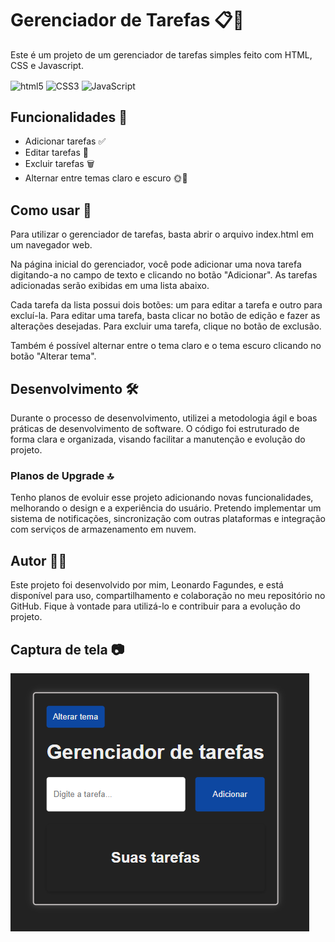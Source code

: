 # Gerenciador de Tarefas 📋🔧

Este é um projeto de um gerenciador de tarefas simples feito com HTML, CSS e Javascript.
<div style="display: inline_block">
  <img align="center" alt="html5" src="https://img.shields.io/badge/HTML-239120?style=for-the-badge&logo=html5&logoColor=white"/>
  <img align="center" alt="CSS3" src="https://img.shields.io/badge/CSS-239120?&style=for-the-badge&logo=css3&logoColor=white"/>
  <img align="center" alt="JavaScript" src="https://img.shields.io/badge/JavaScript-323330?style=for-the-badge&logo=javascript&logoColor=F7DF1E"/>
</div>

## Funcionalidades 🚀

- Adicionar tarefas ✅
- Editar tarefas 📝
- Excluir tarefas 🗑️
- Alternar entre temas claro e escuro 🌞🌙

## Como usar 🤔

Para utilizar o gerenciador de tarefas, basta abrir o arquivo index.html em um navegador web.

Na página inicial do gerenciador, você pode adicionar uma nova tarefa digitando-a no campo de texto e clicando no botão "Adicionar". As tarefas adicionadas serão exibidas em uma lista abaixo.

Cada tarefa da lista possui dois botões: um para editar a tarefa e outro para excluí-la. Para editar uma tarefa, basta clicar no botão de edição e fazer as alterações desejadas. Para excluir uma tarefa, clique no botão de exclusão.

Também é possível alternar entre o tema claro e o tema escuro clicando no botão "Alterar tema".

## Desenvolvimento 🛠️

Durante o processo de desenvolvimento, utilizei a metodologia ágil e boas práticas de desenvolvimento de software. O código foi estruturado de forma clara e organizada, visando facilitar a manutenção e evolução do projeto.

### Planos de Upgrade 🔝
Tenho planos de evoluir esse projeto adicionando novas funcionalidades, melhorando o design e a experiência do usuário. Pretendo implementar um sistema de notificações, sincronização com outras plataformas e integração com serviços de armazenamento em nuvem.

## Autor 👨‍💻

Este projeto foi desenvolvido por mim, Leonardo Fagundes, e está disponível para uso, compartilhamento e colaboração no meu repositório no GitHub. Fique à vontade para utilizá-lo e contribuir para a evolução do projeto.

## Captura de tela 📷

![Lista de tarefas home page](img/Capturadetela01.png)
